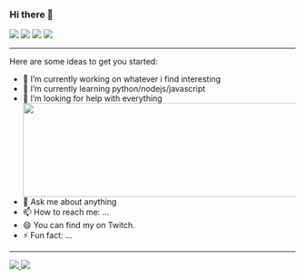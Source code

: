 ### Hi there 👋
<a href="https://twitch.tv/Aerglonus"><img src="https://img.shields.io/badge/twitch-9146FF.svg?style=for-the-badge&logo=twitch&logoColor=white"/></a>
 <a href="https://instagram.com/Aerglonus"><img src="https://img.shields.io/badge/instagram-E4405F.svg?style=for-the-badge&logo=instagram&logoColor=white"/></a>
  <a href="https://www.linkedin.com/in/caleb-contreras-8a41764b/"><img src="https://img.shields.io/badge/linkedin-0077B5.svg?style=for-the-badge&logo=linkedin&logoColor=white"/></a>
  <a href="https://twitter.com/Aerglonus"><img src="https://img.shields.io/badge/twitter-1DA1F2.svg?style=for-the-badge&logo=twitter&logoColor=white"/></a>
____________________________



<!--
**Aerglonus/Aerglonus** is a ✨ _special_ ✨ repository because its `README.md` (this file) appears on your GitHub profile. -->
Here are some ideas to get you started: 

- 🔭 I’m currently working on whatever i find interesting 
- 🌱 I’m currently learning python/nodejs/javascript    
- 🤔 I’m looking for help with everything <img align="right" width="490" height="165" src="https://github-readme-stats.vercel.app/api?username=Aerglonus&show_icons=true&theme=buefy"/>
- 💬 Ask me about anything  
- 📫 How to reach me: ...
- 😄 You can find my on Twitch. 
- ⚡ Fun fact: ... 
____________
<a href="https://discord.gg/FHk84xf"> <img src="https://img.shields.io/badge/Discord-black?style=flat-square&logo=discord"  /> </a>
<a href="https://gitlab.com/Aerglonus"><img src="https://img.shields.io/badge/-GitLab-FCA121?style=flat-square&logo=gitlab"/></a>



